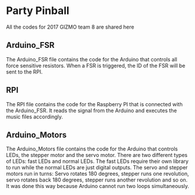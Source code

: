 # Party Pinball

All the codes for 2017 GIZMO team 8 are shared here


## Arduino_FSR

The Arduino_FSR file contains the code for the Arduino that controls all force sensitive resistors. When a FSR is triggered, the ID of the FSR will be sent to the RPI.

## RPI

The RPI file contains the code for the Raspberry PI that is connected with the Arduino_FSR. It reads the signal from the Arduino and executes the music files accordingly.

## Arduino_Motors

The Arduino_Motors file contains the code for the Arduino that controls LEDs, the stepper motor and the servo motor. There are two different types of LEDs: fast LEDs and normal LEDs. The fast LEDs require their own library to run while the normal LEDs are just digital outputs. The servo and stepper motors run in turns: Servo rotates 180 degrees, stepper runs one revolution, servo rotates back 180 degrees, stepper runs another revolution and so on. It was done this way because Arduino cannot run two loops simultaneously. 
